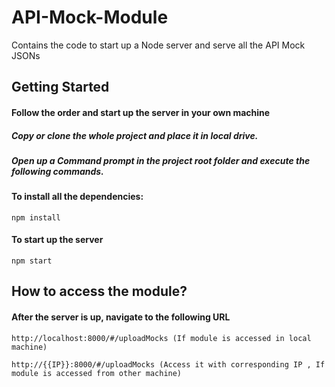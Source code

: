 # API-Mock-Module

Contains the code to start up a Node server and serve all the API Mock JSONs

## Getting Started

#### Follow the order and start up the server in your own machine
 
##### Copy or clone the whole project and place it in local drive.
 
##### Open up a Command prompt in the project root folder and execute the following commands.
 
#### To install all the dependencies:
 
 ```
 npm install
 ```
 
#### To start up the server

 ```
 npm start
 ```
## How to access the module?

#### After the server is up, navigate to the following URL

 ```
 http://localhost:8000/#/uploadMocks (If module is accessed in local machine)
 ```
 
  ```
 http://{{IP}}:8000/#/uploadMocks (Access it with corresponding IP , If module is accessed from other machine)
 ```

